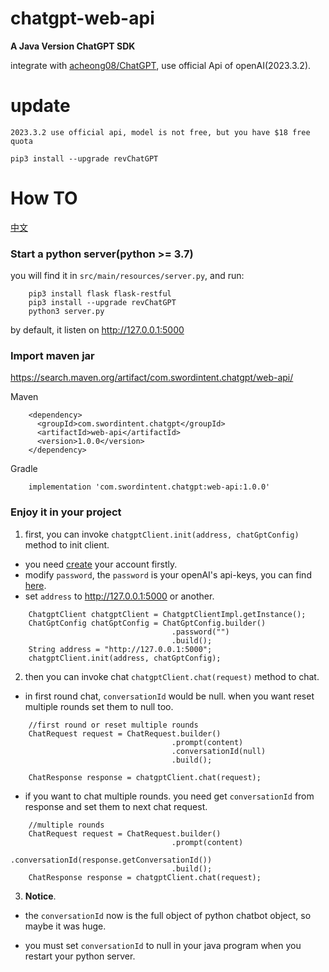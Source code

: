 # chatgpt-web-api
**A Java Version ChatGPT SDK** 

integrate with [acheong08/ChatGPT](https://github.com/acheong08/ChatGPT), use official Api of openAI(2023.3.2).

# update

`2023.3.2 use official api, model is not free, but you have $18 free quota`

```
pip3 install --upgrade revChatGPT
```

# How TO

[中文](https://github.com/swordintent/chatgpt-web-api/wiki/%E7%AE%80%E4%BB%8B)

### Start a python server(python >= 3.7)

you will find it in `src/main/resources/server.py`, and run:

```
    pip3 install flask flask-restful
    pip3 install --upgrade revChatGPT
    python3 server.py
```

by default, it listen on http://127.0.0.1:5000 


### Import maven jar

https://search.maven.org/artifact/com.swordintent.chatgpt/web-api/

Maven
```
    <dependency>
      <groupId>com.swordintent.chatgpt</groupId>
      <artifactId>web-api</artifactId>
      <version>1.0.0</version>
    </dependency>
```

Gradle

```
    implementation 'com.swordintent.chatgpt:web-api:1.0.0'
```


### Enjoy it in your project


1. first, you can invoke `chatgptClient.init(address, chatGptConfig)` method to init client.

* you need [create](https://platform.openai.com/) your account firstly.
* modify `password`, the `password` is your openAI's api-keys, you can find [here](https://platform.openai.com/account/api-keys).
* set `address` to http://127.0.0.1:5000 or another.


```
    ChatgptClient chatgptClient = ChatgptClientImpl.getInstance();
    ChatGptConfig chatGptConfig = ChatGptConfig.builder()
                                    .password("")
                                    .build();
    String address = "http://127.0.0.1:5000";
    chatgptClient.init(address, chatGptConfig);
```

2. then you can invoke chat `chatgptClient.chat(request)` method to chat. 

* in first round chat, `conversationId` would be null. 
when you want reset multiple rounds set them to null too.


```
    //first round or reset multiple rounds
    ChatRequest request = ChatRequest.builder()
                                    .prompt(content)
                                    .conversationId(null)
                                    .build();
    
    ChatResponse response = chatgptClient.chat(request);

```


* if you want to chat multiple rounds. you need get `conversationId` from response and set them to next chat request. 


```
    //multiple rounds  
    ChatRequest request = ChatRequest.builder()
                                    .prompt(content)
                                    .conversationId(response.getConversationId())
                                    .build();
    ChatResponse response = chatgptClient.chat(request);
```


3. **Notice**.

* the `conversationId` now is the full object of python chatbot object, so maybe it was huge. 

* you must set `conversationId` to null in your java program when you restart your python server.



